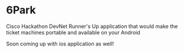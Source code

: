 # 6Park

Cisco Hackathon DevNet Runner's Up application that would make the ticket machines portable and available on your Android 

Soon coming up with ios application as well!
